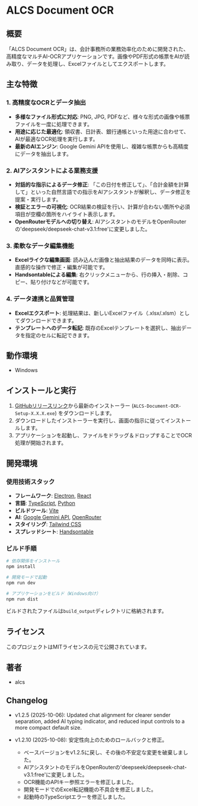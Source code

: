 # ALCS Document OCR

## 概要
「ALCS Document OCR」は、会計事務所の業務効率化のために開発された、高精度なマルチAI-OCRアプリケーションです。画像やPDF形式の帳票をAIが読み取り、データを処理し、Excelファイルとしてエクスポートします。

## 主な特徴

### 1. 高精度なOCRとデータ抽出
- **多様なファイル形式に対応**: PNG, JPG, PDFなど、様々な形式の画像や帳票ファイルを一度に処理できます。
- **用途に応じた最適化**: 領収書、日計表、銀行通帳といった用途に合わせて、AIが最適なOCR処理を実行します。
- **最新のAIエンジン**: Google Gemini APIを使用し、複雑な帳票からも高精度にデータを抽出します。

### 2. AIアシスタントによる業務支援
- **対話的な指示によるデータ修正**: 「この日付を修正して」、「合計金額を計算して」といった自然言語での指示をAIアシスタントが解釈し、データ修正を提案・実行します。
- **検証とエラーの可視化**: OCR結果の検証を行い、計算が合わない箇所や必須項目が空欄の箇所をハイライト表示します。
- **OpenRouterモデルへの切り替え**: AIアシスタントのモデルをOpenRouterの'deepseek/deepseek-chat-v3.1:free'に変更しました。

### 3. 柔軟なデータ編集機能
- **Excelライクな編集画面**: 読み込んだ画像と抽出結果のデータを同時に表示。直感的な操作で修正・編集が可能です。
- **Handsontableによる編集**: 右クリックメニューから、行の挿入・削除、コピー、貼り付けなどが可能です。

### 4. データ連携と品質管理
- **Excelエクスポート**: 処理結果は、新しいExcelファイル（.xlsx/.xlsm）としてダウンロードできます。
- **テンプレートへのデータ転記**: 既存のExcelテンプレートを選択し、抽出データを指定のセルに転記できます。

## 動作環境
- Windows

## インストールと実行

1.  [GitHubリリースリンク](https://github.com/imaialcs/ALCS_document_OCR/releases)から最新のインストーラー (`ALCS-Document-OCR-Setup-X.X.X.exe`) をダウンロードします。
2.  ダウンロードしたインストーラーを実行し、画面の指示に従ってインストールします。
3.  アプリケーションを起動し、ファイルをドラッグ＆ドロップすることでOCR処理が開始されます。

## 開発環境

### 使用技術スタック

- **フレームワーク**: [Electron](https://www.electronjs.org/), [React](https://reactjs.org/)
- **言語**: [TypeScript](https://www.typescriptlang.org/), [Python](https://www.python.org/)
- **ビルドツール**: [Vite](https://vitejs.dev/)
- **AI**: [Google Gemini API](https://ai.google.dev/), [OpenRouter](https://openrouter.ai/)
- **スタイリング**: [Tailwind CSS](https://tailwindcss.com/)
- **スプレッドシート**: [Handsontable](https://handsontable.com/)

### ビルド手順
```bash
# 依存関係をインストール
npm install

# 開発モードで起動
npm run dev

# アプリケーションをビルド（Windows向け）
npm run dist
```
ビルドされたファイルは`build_output`ディレクトリに格納されます。

## ライセンス

このプロジェクトはMITライセンスの元で公開されています。

## 著者
- alcs

## Changelog
- v1.2.5 (2025-10-06): Updated chat alignment for clearer sender separation, added AI typing indicator, and reduced input controls to a more compact default size.

- v1.2.10 (2025-10-08): 安定性向上のためのロールバックと修正。
    - ベースバージョンをv1.2.5に戻し、その後の不安定な変更を破棄しました。
    - AIアシスタントのモデルをOpenRouterの'deepseek/deepseek-chat-v3.1:free'に変更しました。
    - OCR機能のAPIキー参照エラーを修正しました。
    - 開発モードでのExcel転記機能の不具合を修正しました。
    - 起動時のTypeScriptエラーを修正しました。